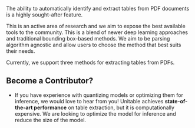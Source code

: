 The ability to automatically identify and extract tables from PDF documents is a highly sought-after feature.

This is an active area of research and we aim to expose the best available tools to the community. This is a blend of newer deep learning approaches and traditional bounding box-based methods. We aim to be parsing algorithm agnostic and allow users to choose the method that best suits their needs.

Currently, we support three methods for extracting tables from PDFs.

## Become a Contributor?

- If you have experience with quantizing models or optimizing them for inference, we would love to hear from you! Unitable achieves **state-of-the-art performance** on table extraction, but it is computationally expensive.  We are looking to optimize the model for inference and reduce the size of the model.
